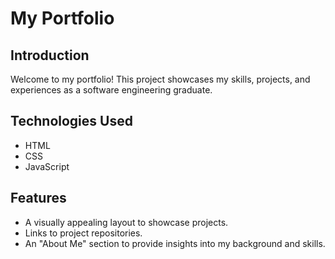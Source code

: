 # My Portfolio

## Introduction

Welcome to my portfolio! This project showcases my skills, projects, and experiences as a software engineering graduate.

## Technologies Used

- HTML
- CSS
- JavaScript

## Features

- A visually appealing layout to showcase projects.
- Links to project repositories.
- An "About Me" section to provide insights into my background and skills.
